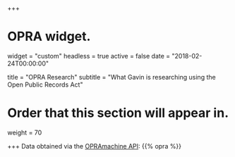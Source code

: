 +++
# OPRA widget.
widget = "custom"
headless = true 
active = false
date = "2018-02-24T00:00:00"

title = "OPRA Research"
subtitle = "What Gavin is researching using the Open Public Records Act"

# Order that this section will appear in.
weight = 70

+++
Data obtained via the [OPRAmachine API](https://opramachine.com/help/api):
{{% opra %}}
